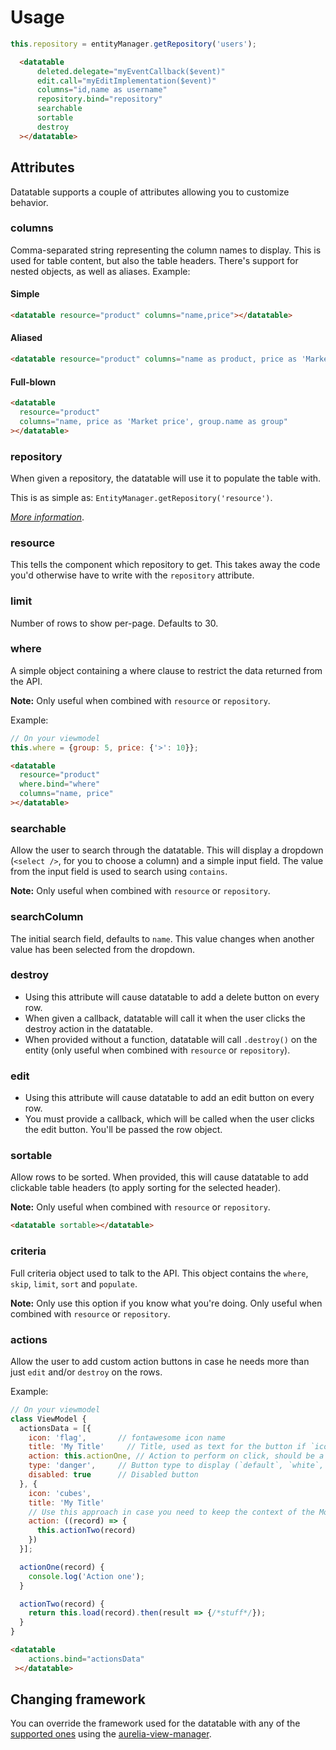 # Usage

```js
this.repository = entityManager.getRepository('users');
```

```html
  <datatable
      deleted.delegate="myEventCallback($event)"
      edit.call="myEditImplementation($event)"
      columns="id,name as username"
      repository.bind="repository"
      searchable
      sortable
      destroy
  ></datatable>
```

## Attributes
Datatable supports a couple of attributes allowing you to customize behavior.

### columns
Comma-separated string representing the column names to display. This is used for table content, but also the table headers. There's support for nested objects, as well as aliases. Example:

#### Simple
```html
<datatable resource="product" columns="name,price"></datatable>
```

#### Aliased
```html
<datatable resource="product" columns="name as product, price as 'Market price'"></datatable>
```

#### Full-blown
```html
<datatable
  resource="product"
  columns="name, price as 'Market price', group.name as group"
></datatable>
```

### repository
When given a repository, the datatable will use it to populate the table with.

This is as simple as: `EntityManager.getRepository('resource')`.

*[More information](http://aurelia-orm.spoonx.org/api_repository.html)*.

### resource
This tells the component which repository to get.
This takes away the code you'd otherwise have to write with the `repository` attribute.

### limit
Number of rows to show per-page. Defaults to 30.

### where
A simple object containing a where clause to restrict the data returned from the API.

**Note:** Only useful when combined with `resource` or `repository`.

Example:

```js
// On your viewmodel
this.where = {group: 5, price: {'>': 10}};
```

```html
<datatable
  resource="product"
  where.bind="where"
  columns="name, price"
></datatable>
```

### searchable
Allow the user to search through the datatable. This will display a dropdown (`<select />`, for you to choose a column) and a simple input field. The value from the input field is used to search using `contains`.

**Note:** Only useful when combined with `resource` or `repository`.

### searchColumn
The initial search field, defaults to `name`. This value changes when another value has been selected from the dropdown.

### destroy
* Using this attribute will cause datatable to add a delete button on every row.
* When given a callback, datatable will call it when the user clicks the destroy action in the datatable.
* When provided without a function, datatable will call `.destroy()` on the entity (only useful when combined with `resource` or `repository`).

### edit
* Using this attribute will cause datatable to add an edit button on every row.
* You must provide a callback, which will be called when the user clicks the edit button. You'll be passed the row object.

### sortable
Allow rows to be sorted. When provided, this will cause datatable to add clickable table headers (to apply sorting for the selected header).

**Note:** Only useful when combined with `resource` or `repository`.

```html
<datatable sortable></datatable>
```

### criteria
Full criteria object used to talk to the API. This object contains the `where`, `skip`, `limit`, `sort` and `populate`.

**Note:** Only use this option if you know what you're doing. Only useful when combined with `resource` or `repository`.

### actions
Allow the user to add custom action buttons in case he needs more than just `edit` and/or `destroy` on the rows.

Example:

```js
// On your viewmodel
class ViewModel {
  actionsData = [{
    icon: 'flag',       // fontawesome icon name
    title: 'My Title'     // Title, used as text for the button if `icon` is not provided
    action: this.actionOne, // Action to perform on click, should be a function
    type: 'danger',     // Button type to display (`default`, `white`, `warning`, `danger`...)
    disabled: true      // Disabled button
  }, {
    icon: 'cubes',
    title: 'My Title'
    // Use this approach in case you need to keep the context of the Modelview in `actionTwo`
    action: ((record) => {
      this.actionTwo(record)
    })
  }];

  actionOne(record) {
    console.log('Action one');
  }

  actionTwo(record) {
    return this.load(record).then(result => {/*stuff*/});
  }
}
```

```html
<datatable
    actions.bind="actionsData"
 ></datatable>
```

## Changing framework
You can override the framework used for the datatable with any of the [supported ones](https://github.com/SpoonX/aurelia-datatable/tree/master/src) using the [aurelia-view-manager](https://github.com/spoonx/aurelia-view-manager).